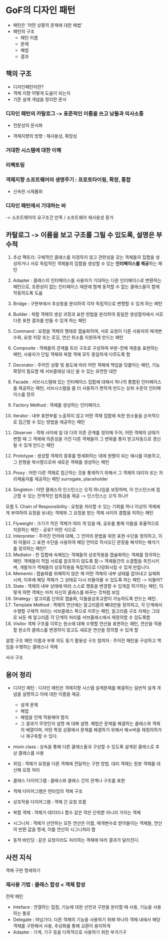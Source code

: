 # GoF의 디자인 패턴
- 패턴은 '어떤 상황의 문제에 대한 해법'
- 패턴의 구조
    - 패턴 이름
    - 문제
    - 해법
    - 결과
## 책의 구조
- 디자인패턴이란?
- 객체 지향 어떻게 도움이 되는지
- 기존 설계 개념을 정리한 문서

### 디자인 패턴의 카탈로그  -> 표준적인 이름을 쓰고 남들과 의사소통
* 전문성의 문서화

* 객체지향의 방향 : 재사용성, 확장성
### 거대한 시스템에 대한 이해

### 리펙토링

### 객체지향 소프트웨어의 생명주기 : 프로토타이핑, 확장, 통합
 - 신속한 시제품화 

### 디자인 패턴에서 기대하는 바
-> 소프트웨어의 요구조건 만족 / 소프트웨어 재사용성 증가

## 카탈로그 -> 이름을 보고 구조를 그릴 수 있도록, 설명은 부수적

1. 추상 팩토리: 구체적인 클래스를 지정하지 않고 관련성을 갖는 객체들의 집합을 생성하거나 서로 독립적인 객체들의 집합을 생성할 수 있는 <strong>인터페이스를 제공</strong>하는 패턴  
2. Adapter : 클래스의 인터페이스를 사용자가 기대하는 다른 인터페이스로 변환하는 패턴으로, 호환성이 없는 인터페이스 때문에 함께 동작할 수 없는 클래스들이 함께 작동하도록 도움  
3. Bridge : 구현부에서 추상층을 분리하여 각자 독립적으로 변형할 수 있게 하는 패턴
4. Builder : 복합 객체의 생성 과정과 표현 방법을 분리하여 동일한 생성절차에서 서로 다른 표현 결과를 만들 수 있게 하는 패턴

6. Command : 요청을 객체의 형태로 캡슐화하여, 서로 요청이 다른 사용자의 매개변수화, 요청 저장 또는 로깅, 연산 취소를 지원하게 만드는 패턴
7. Composite : 객체들의 관계를 트리 구조로 구성하여 부분-전체 계층을 표현하는 패턴, 사용자가 단일 객체와 복합 객체 모두 동일하게 다루도록 함
8. Decorator : 주어진 상황 및 용도에 따라 어떤 객체에 책임을 덧붙이는 패턴, 기능 확장이 필요할 때 서브클래싱 대신 쓸 수 있는 유연한 대안
9. Facade : 서브시스템에 있는 인터페이스 집합에 대해서 하나의 통합된 인터페이스를 제공하는 패턴, 서브시스템을 좀 더 사용하기 편하게 만드는 상위 수준의 인터페이스를 정의
10. Factory Method : 객체를 생성하는 인터페이스
13. Iterator : 내부 표현부를 노출하지 않고 어떤 객체 집합에 속한 원소들을 순차적으로 접근할 수 있는 방법을 제공하는 패턴
16. Observer : 객체 사이에 일 대 다의 의존 관계를 정의해 두어, 어떤 객체의 상태가 변할 때 그 객체에 의존성을 가진 다른 객체들이 그 변화를 통지 받고자동으로 갱신될 수 있게 만드는 패턴
17. Prototype : 생성할 객체의 종류를 명세화하는 데에 원형이 되는 예시를 이용하고, 그 원형을 복사함으로써 새로운 객체를 생성하는 패턴
18. Proxy : 어떤 다른 객체로 접근하는 것을 통제하기 위해서 그 객체의 대리자 또는 자리채움자를 제공하는 패턴 surrogate, placeholder
19. Singleton : 어떤 클래스의 인스턴스는 오직 하나임을 보장하며, 이 인스턴스에 접근할 수 있는 전역적인 접촉점을 제공 -> 인스턴스는 오직 하나!!


모름
5. Chain of Responsibility : 요청을 처리할 수 있는 기회를 하나 이상의 객체에게 부여하여 요청을 보내는 객체와 그 요청을 받는 객체 사이의 결합을 피하는 패턴  

11. Flyweight : 크기가 작은 객체가 여러 개 있을 때, 공유를 통해 이들을 효율적으로 지원하는 패턴 - 공유? 어떤 식으로
12. Interpreter : 주어진 언어에 대해, 그 언어의 문법을 위한 표현 수단을 정의하고, 이와 아울러 그 표현 수단을 사용하여 해당 언어로 작서오딘 문장을 해석하는 해석기를 정의하는 패턴?
14. Mediator : 한 집합에 속해있는 객체들의 상호작용을 캡슐화하는 객체를 정의하는 패턴. 객체들이 직접 서로를 참조하지 않도록 함-> 객체들간의 소결합을 촉진시키며, 개발자가 객체들의 상호작용을 독립적으로 다양화시킬 수 있게 만듭니다.
15. Memento : 캡슐화를 위배하지 않은 채 어떤 객체의 내부 상태를 잡아내고 실체화시켜, 이후에 해당 객체가 그 상태로 다시 되돌아올 수 있도록 하는 패턴 -> 되돌아?
20. State : 객체의 내부 상태에 따라 스스로 행동을 변경할 수 있게끔 허가하는 패턴, 이렇게 하면 객체는 마치 자신의 클래스를 바꾸는 것처럼 보임
21. Strategy : 알고리즘 단위로 캡슐화, 이들을상호교환이 가능하도록 만드는 패턴.
22. Template Method : 객체의 연산에는 알고리즘의 뼈대만을 정의하고, 각 단계에서 수행할 구체적 처리는 서브클래스 쪽으로 미루는 패턴, 알고리즘 구조 자체는 그대로 놔둔 채 알고리즘 각 단계의 처리를 서브클래스에서 재정의할 수 있도록함
23. Visitor 객체 구조를 이루는 원소에 대해 수행할 연산을 표현하는 패턴, 연산을 적용할 원소의 클래스를 변경하지 않고도 새로운 연산을 정의할 수 있게 할

설명 구조
    패턴 이름과 부류
    의도
    동기
    활용성
    구조
    참여자 : 주어진 패턴을 구성하고 책임을 수행하는 클래스나 객체


서사 구조


## 용어 정리
 - 디자인 패턴 : 디자인 패턴은 객체지향 시스템 설계문제를 해결하는 일반적 설계 개념을 설명하고 이에 대한 이름을 제공.
    - 설계 문제
    - 해법
    - 해법을 언제 적용해야 할지
    - 그 결과가 무엇인지 설명
 에 대해 설명. 해법은 문제를 해결하는 클래스와 객체의 배열이며, 어떤 특정 상황에서 문제를 해결하기 위해서 해ㅂ버을 재정의하거나 재구축할 수 있다.

 - mixin class : 상속을 통해 다른 클래스들과 구성할 수 있도록 설계된 클래스로 추상 클래스를 사용

- 위임 : 객체가 요청을 다른 객체에 전달하는 구현 방법. 대리 객체는 원본 객체를 대신해 요청 처리

- 클래스 다이어그램 : 클래스와 클래스 간의 관계나 구조를 표현
- 객체 다이어그램은 런타임의 객체 구조
- 상호작용 다이어그램 : 객체 간 요청 흐름
- 복합 객체 : 객체가 데이터나 함수 같은 작은 단위뿐 아니라  가지는 객체
- 시그니처 : 객체가 선언하는 모든 연산은 이름, 매개변수로 받아들이는 객체들, 연산의 반환 값을 명세, 이를 연산의 시그니처라 함  
- 동적 바인딩 : 같은 요청이라도 처리하는 객체에 따라 결과가 달라진다.



## 사전 지식
객체 구현 명세하기

### 재사용 기법 :  클래스 합성 < 객체 합성



전략 패턴
- Inteface : 연결하는 접점, 기능에 대한 선언과 구현을 분리할 때 사용, 기능을 사용하는 통로
- Delegate : 떠넘기다. 다른 객체의 기능을 사용하기 위해 하나의 객체 내에서 해당 객체를 구현해서 사용, 추상화를 통해 교환이 용이하게  
- Adapter : 기계, 기구 등을 다목적으로 사용하기 위한 부가기구
